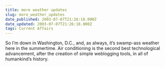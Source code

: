 ```yaml
---
title: more weather updates
slug: more_weather_updates
date_published: 2003-07-07T21:26:18.000Z
date_updated: 2003-07-07T21:26:18.000Z
tags: Current Affairs
---
```


So I’m down in Washington, D.C., and, as always, it’s swamp-ass weather here in the summertime. Air conditioning is the second best technological advancement, after the creation of simple weblogging tools, in all of humankind’s history.
